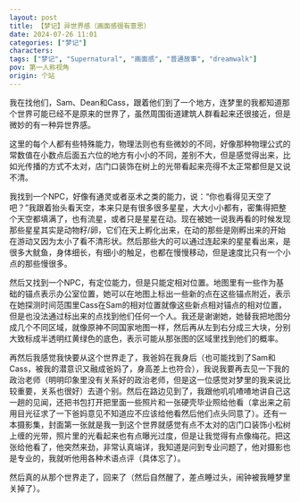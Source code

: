 ```yaml
---
layout: post
title: 【梦记】异世界感（画面感很有意思）
date: 2024-07-26 11:01
categories: ["梦记"]
characters: 
tags: ["梦记", "Supernatural", "画面感", "普通故事", "dreamwalk"]
pov: 第一人称视角
origin: 个站
---
```


我在找他们，Sam、Dean和Cass，跟着他们到了一个地方，连梦里的我都知道那个世界可能已经不是原来的世界了，虽然周围街道建筑人群看起来还很接近，但是微妙的有一种异世界感。

这里的每个人都有些特殊能力，物理法则也有些微妙的不同，好像那种物理公式的常数值在小数点后面五六位的地方有小小的不同，差别不大，但是感觉得出来，比如光传播的方式不太对，店门口装饰在树上的光带看起来亮得不太正常都但是又说不清。

我找到一个NPC，好像有通灵或者巫术之类的能力，说：“你也看得见天空了吧？”我跟着抬头看天空，本来只是有很多很多星星，大大小小都有，密集得把整个天空都填满了，也有流星，或者只是星星在动。现在被她一说我再看的时候发现那些星星其实是动物籽/卵，它们在天上孵化出来，在动的那些是刚孵出来的开始在游动又因为太小了看不清形状。然后那些大的可以通过连起来的星星看出来，是很多大鱿鱼，身体细长，有细小的触足，也都在慢慢移动，但是速度比只有一个小点的那些慢很多。

然后又找到一个NPC，有定位能力，但是只能定相对位置。地图里有一些作为基础的锚点表示办公室位置，她可以在地图上标出一些新的点在这些锚点附近，表示在她探测时间范围里Cass在Sam的相对位置就像这些新点相对锚点的相对位置，但是也没法通过标出来的点找到他们任何一个人。我还是谢谢她，她替我把地图分成几个不同区域，就像原神不同国家地图一样，然后再从左到右分成三大块，分别大致标成半透明红黄绿色的底色，表示可能从那张图的区域里找到他们的概率。

再然后我感觉我快要从这个世界走了，我爸妈在我身后（也可能找到了Sam和Cass，被我的潜意识又融成爸妈了，身高差上也符合），我说我要再去见一下我的政治老师（明明印象里没有关系好的政治老师，但是这一位感觉对梦里的我来说比较重要，关系也很好）去道个别。然后在路边见到了，我跟他叽叽喳喳地讲自己这一趟的见闻，还把书包打开把里面一些照片和一张硬壳毕业照给他看（拿出来之前用目光征求了一下爸妈意见不知道应不应该给他看然后他们点头同意了）。还有一本摄影集，封面第一张就是我一到这个世界就感觉有点不太对的店门口装饰小松树上缠的光带，照片里的光看起来也有点曝光过度，但是让我觉得有点像梅花。把这张给他看了，他突然来劲，非常认真端详，我知道是问到专业问题了，他对摄影也是专业的，我就听他用各种术语点评（具体忘了）。

然后真的从那个世界走了，回来了（然后自然醒了，差点睡过头，闹钟被我睡梦里关掉了）。
